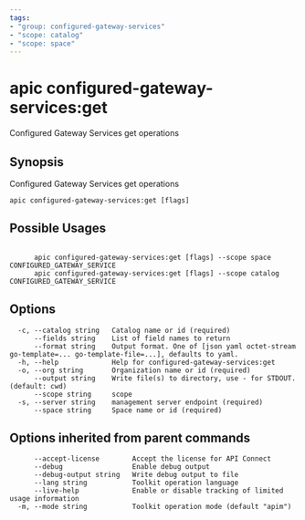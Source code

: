 ```yaml
---
tags:
- "group: configured-gateway-services"
- "scope: catalog"
- "scope: space"
---
```

# apic configured-gateway-services:get

Configured Gateway Services get operations

## Synopsis

Configured Gateway Services get operations

```
apic configured-gateway-services:get [flags]
```

## Possible Usages

```

      apic configured-gateway-services:get [flags] --scope space CONFIGURED_GATEWAY_SERVICE
      apic configured-gateway-services:get [flags] --scope catalog CONFIGURED_GATEWAY_SERVICE

```

## Options

```
  -c, --catalog string   Catalog name or id (required)
      --fields string    List of field names to return
      --format string    Output format. One of [json yaml octet-stream go-template=... go-template-file=...], defaults to yaml.
  -h, --help             Help for configured-gateway-services:get
  -o, --org string       Organization name or id (required)
      --output string    Write file(s) to directory, use - for STDOUT. (default: cwd)
      --scope string     scope
  -s, --server string    management server endpoint (required)
      --space string     Space name or id (required)
```

## Options inherited from parent commands

```
      --accept-license        Accept the license for API Connect
      --debug                 Enable debug output
      --debug-output string   Write debug output to file
      --lang string           Toolkit operation language
      --live-help             Enable or disable tracking of limited usage information
  -m, --mode string           Toolkit operation mode (default "apim")
```
